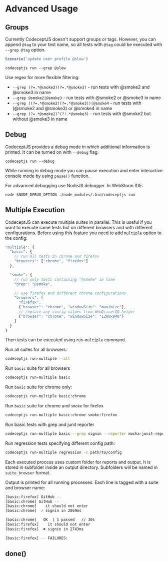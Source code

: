 # Advanced Usage

## Groups

Currently CodeceptJS doesn't support groups or tags. However, you can append `@tag` to your test name, so
all tests with `@tag` could be executed with `--grep @tag` option.

```js
Scenario('update user profile @slow')
```

```
codeceptjs run --grep @slow
```

Use regex for more flexible filtering:

* `--grep (?=.*@smoke2)(?=.*@smoke3)` - run tests with @smoke2 and @smoke3 in name
* `--grep @smoke2|@smoke3` - run tests with @smoke2 or @smoke3 in name
* `--grep ((?=.*@smoke2)(?=.*@smoke3))|@smoke4` - run tests with (@smoke2 and @smoke3) or @smoke4 in name
* `--grep (?=.*@smoke2)^(?!.*@smoke3)` - run tests with @smoke2 but without @smoke3 in name

## Debug

CodeceptJS provides a debug mode in which additional information is printed.
It can be turned on with `--debug` flag.

```
codeceptjs run --debug
```

While running in debug mode you can pause execution and enter interactive console mode by using `pause()` function.

For advanced debugging use NodeJS debugger. In WebStorm IDE:

```
node $NODE_DEBUG_OPTION ./node_modules/.bin/codeceptjs run
```

## Multiple Execution

CodeceptJS can execute multiple suites in parallel. This is useful if you want to execute same tests but on different browsers and with different configurations. Before using this feature you need to add `multiple` option to the config:


```js
"multiple": {
  "basic": {
    // run all tests in chrome and firefox
    "browsers": ["chrome", "firefox"]
  },

  "smoke": {
    // run only tests containing "@smoke" in name
    "grep": "@smoke",

    // use firefox and different chrome configurations
    "browsers": [
      "firefox",
      {"browser": "chrome", "windowSize": "maximize"},
      // replace any config values from WebDriverIO helper
      {"browser": "chrome", "windowSize": "1200x840"}
    ]
  }
}
```

Then tests can be executed using `run-multiple` command.

Run all suites for all browsers:

```sh
codeceptjs run-multiple --all
```

Run `basic` suite for all browsers

```sh
codeceptjs run-multiple basic
```

Run `basic` suite for chrome only:

```sh
codeceptjs run-multiple basic:chrome
```

Run `basic` suite for chrome and `smoke` for firefox

```sh
codeceptjs run-multiple basic:chrome smoke:firefox
```

Run basic tests with grep and junit reporter

```sh
codeceptjs run-multiple basic --grep signin --reporter mocha-junit-reporter
```

Run regression tests specifying different config path:

```sh
codeceptjs run-multiple regression -c path/to/config
```

Each executed process uses custom folder for reports and output. It is stored in subfolder inside an output directory. Subfolders will be named in `suite_browser` format.

Output is printed for all running processes. Each line is tagged with a suite and browser name:

```sh
[basic:firefox] GitHub --
[basic:chrome] GitHub --
[basic:chrome]    it should not enter
[basic:chrome]  ✓ signin in 2869ms

[basic:chrome]   OK  | 1 passed   // 30s
[basic:firefox]    it should not enter
[basic:firefox]  ✖ signin in 2743ms

[basic:firefox] -- FAILURES:
```

## done()
